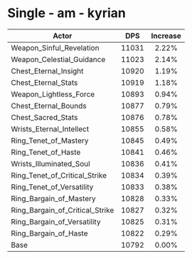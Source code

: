 # Single - am - kyrian
| Actor | DPS | Increase |
|---|:---:|:---:|
|Weapon_Sinful_Revelation|11031|2.22%|
|Weapon_Celestial_Guidance|11023|2.14%|
|Chest_Eternal_Insight|10920|1.19%|
|Chest_Eternal_Stats|10919|1.18%|
|Weapon_Lightless_Force|10893|0.94%|
|Chest_Eternal_Bounds|10877|0.79%|
|Chest_Sacred_Stats|10876|0.78%|
|Wrists_Eternal_Intellect|10855|0.58%|
|Ring_Tenet_of_Mastery|10845|0.49%|
|Ring_Tenet_of_Haste|10841|0.46%|
|Wrists_Illuminated_Soul|10836|0.41%|
|Ring_Tenet_of_Critical_Strike|10834|0.39%|
|Ring_Tenet_of_Versatility|10833|0.38%|
|Ring_Bargain_of_Mastery|10828|0.33%|
|Ring_Bargain_of_Critical_Strike|10827|0.32%|
|Ring_Bargain_of_Versatility|10825|0.31%|
|Ring_Bargain_of_Haste|10822|0.29%|
|Base|10792|0.00%|
